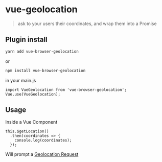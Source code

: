 # vue-geolocation

> ask to your users their coordinates, and wrap them into a Promise

## Plugin install
```sh
yarn add vue-browser-geolocation
````
or
```sh
npm install vue-browser-geolocation
````

in  your main.js
```
import VueGeolocation from 'vue-browser-geolocation';
Vue.use(VueGeolocation);
```

## Usage
Inside a Vue Component
```
this.$getLocation()
  .then(coordinates => {
    console.log(coordinates);
  });
```
Will prompt a [Geolocation Request](https://developer.mozilla.org/en-US/docs/Web/API/Geolocation/Using_geolocation)
